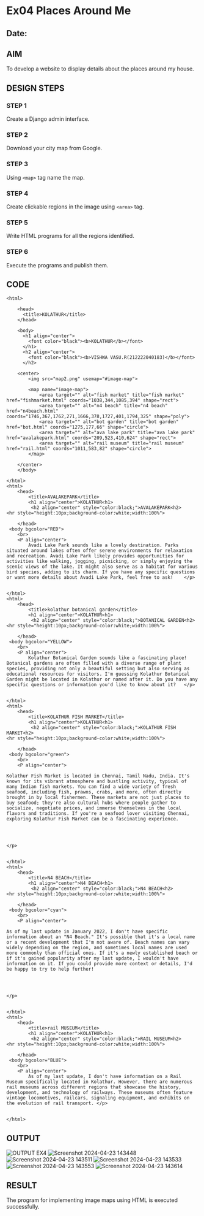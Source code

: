 # Ex04 Places Around Me
## Date: 

## AIM
To develop a website to display details about the places around my house.

## DESIGN STEPS

### STEP 1
Create a Django admin interface.

### STEP 2
Download your city map from Google.

### STEP 3
Using ```<map>``` tag name the map.

### STEP 4
Create clickable regions in the image using ```<area>``` tag.

### STEP 5
Write HTML programs for all the regions identified.

### STEP 6
Execute the programs and publish them.

## CODE
```
<html>

    <head>
      <title>KOLATHUR</title>
    </head>
    
    <body>
      <h1 align="center">
        <font color="black"><b>KOLATHUR</b></font>
      </h1>
      <h2 align="center">
        <font color="black"><b>VISHWA VASU.R(212222040183)</b></font>
      </h2>
    
    <center>
        <img src="map2.png" usemap="#image-map">

        <map name="image-map">
            <area target="" alt="fish market" title="fish market" href="fishmarket.html" coords="1038,344,1085,394" shape="rect">
            <area target="" alt="n4 beach" title="n4 beach" href="n4beach.html" coords="1746,367,1762,271,1666,378,1727,401,1794,325" shape="poly">
            <area target="" alt="bot garden" title="bot garden" href="bot.html" coords="1275,177,66" shape="circle">
            <area target="" alt="ava lake park" title="ava lake park" href="avalakepark.html" coords="209,523,410,624" shape="rect">
            <area target="" alt="rail museum" title="rail museum" href="rail.html" coords="1011,583,82" shape="circle">
        </map>
                
    </center>
    </body>
    
</html>
<html>
    <head>
        <title>AVALAKEPARK</title>
        <h1 align="center">KOLATHUR<h1>
         <h2 align="center" style="color:black;">AVALAKEPARK<h2>   
<hr style="height:10px;background-color:white;width:100%">

    </head>
 <body bgcolor="RED"> 
    <br>   
    <P align="center"> 
        Avadi Lake Park sounds like a lovely destination. Parks situated around lakes often offer serene environments for relaxation and recreation. Avadi Lake Park likely provides opportunities for activities like walking, jogging, picnicking, or simply enjoying the scenic views of the lake. It might also serve as a habitat for various bird species, adding to its charm. If you have any specific questions or want more details about Avadi Lake Park, feel free to ask!    </p>    


</html>
<html>
    <head>
        <title>kolathur botanical garden</title>
        <h1 align="center">KOLATHUR<h1>
         <h2 align="center" style="color:black;">BOTANICAL GARDEN<h2>   
<hr style="height:10px;background-color:white;width:100%">

    </head>
 <body bgcolor="YELLOW"> 
    <br>   
    <P align="center"> 
        Kolathur Botanical Garden sounds like a fascinating place! Botanical gardens are often filled with a diverse range of plant species, providing not only a beautiful setting but also serving as educational resources for visitors. I'm guessing Kolathur Botanical Garden might be located in Kolathur or named after it. Do you have any specific questions or information you'd like to know about it?   </p>    


</html>
<html>
    <head>
        <title>KOLATHUR FISH MARKET</title>
        <h1 align="center">KOLATHUR<h1>
         <h2 align="center" style="color:black;">KOLATHUR FISH MARKET<h2>   
<hr style="height:10px;background-color:white;width:100%">

    </head>
 <body bgcolor="green"> 
    <br>   
    <P align="center"> 
        
Kolathur Fish Market is located in Chennai, Tamil Nadu, India. It's known for its vibrant atmosphere and bustling activity, typical of many Indian fish markets. You can find a wide variety of fresh seafood, including fish, prawns, crabs, and more, often directly brought in by local fishermen. These markets are not just places to buy seafood; they're also cultural hubs where people gather to socialize, negotiate prices, and immerse themselves in the local flavors and traditions. If you're a seafood lover visiting Chennai, exploring Kolathur Fish Market can be a fascinating experience.




</p>    


</html>
<html>
    <head>
        <title>N4 BEACH</title>
        <h1 align="center">N4 BEACH<h1>
         <h2 align="center" style="color:black;">N4 BEACH<h2>   
<hr style="height:10px;background-color:white;width:100%">

    </head>
 <body bgcolor="cyan"> 
    <br>   
    <P align="center"> 
        
As of my last update in January 2022, I don't have specific information about an "N4 Beach." It's possible that it's a local name or a recent development that I'm not aware of. Beach names can vary widely depending on the region, and sometimes local names are used more commonly than official ones. If it's a newly established beach or if it's gained popularity after my last update, I wouldn't have information on it. If you could provide more context or details, I'd be happy to try to help further!




</p>    


</html>
<html>
    <head>
        <title>rail MUSEUM</title>
        <h1 align="center">KOLATHUR<h1>
         <h2 align="center" style="color:black;">RAIL MUSEUM<h2>   
<hr style="height:10px;background-color:white;width:100%">

    </head>
 <body bgcolor="BLUE"> 
    <br>   
    <P align="center"> 
        As of my last update, I don't have information on a Rail Museum specifically located in Kolathur. However, there are numerous rail museums across different regions that showcase the history, development, and technology of railways. These museums often feature vintage locomotives, railcars, signaling equipment, and exhibits on the evolution of rail transport. </p>    


</html>
```

## OUTPUT
![OUTPUT EX4](https://github.com/selvasachein/NearMe/assets/135954202/33166e36-8764-4978-9be8-c5bb2c503d5e)
![Screenshot 2024-04-23 143448](https://github.com/selvasachein/NearMe/assets/135954202/74ef707d-2d12-4047-b77d-a70998761d33)
![Screenshot 2024-04-23 143511](https://github.com/selvasachein/NearMe/assets/135954202/bb55e48c-b81e-4558-94bf-17448dc8188e)
![Screenshot 2024-04-23 143533](https://github.com/selvasachein/NearMe/assets/135954202/a1aaff28-51d7-4582-9fc5-d61c1ee8c46b)
![Screenshot 2024-04-23 143553](https://github.com/selvasachein/NearMe/assets/135954202/30b46a59-eb7b-45a3-a6f8-8178cc1335be)
![Screenshot 2024-04-23 143614](https://github.com/selvasachein/NearMe/assets/135954202/a48736a6-7751-4225-82ec-6539ebecc3ad)











## RESULT
The program for implementing image maps using HTML is executed successfully.
